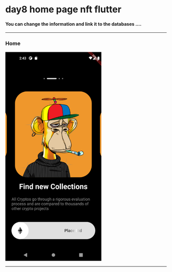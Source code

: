 

 <h1> day8 home page nft flutter</h1>  
 
 
 
<h4> You can change the information and link it to the databases ....</h4>


<hr>

<h3>Home</h3> 

<img src="https://github.com/abenkoula71/day8-home-page-nft/blob/main/Screenshot_1680187414.png" width="300" /> 



<hr>
